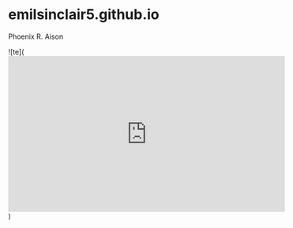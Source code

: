 # emilsinclair5.github.io
Phoenix R. Aison

![te](<iframe width="560" height="315" src="https://www.youtube.com/embed/onv4yOhUuNE?si=sMEcryGFHIJ9BODk" title="YouTube video player" frameborder="0" allow="accelerometer; autoplay; clipboard-write; encrypted-media; gyroscope; picture-in-picture; web-share" allowfullscreen></iframe>)




